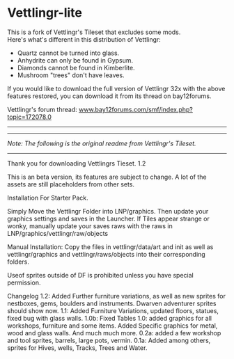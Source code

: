 # Vettlingr-lite

This is a fork of Vettlingr's Tileset that excludes some mods.  
Here's what's different in this distribution of Vettlingr:

 * Quartz cannot be turned into glass.
 * Anhydrite can only be found in Gypsum.
 * Diamonds cannot be found in Kimberlite.
 * Mushroom "trees" don't have leaves.
 
If you would like to download the full version of Vettlingr 32x with the
above features restored, you can download it from its thread on bay12forums.

Vettlingr's forum thread: www.bay12forums.com/smf/index.php?topic=172078.0

________________________________________
________________________________________

*Note: The following is the original
readme from Vettlingr's Tileset.*
________________________________________


Thank you for downloading Vettlingrs Tieset. 1.2

This is an beta version, its features are subject to change. A lot of the assets are still placeholders from other sets.

Installation For Starter Pack.

Simply Move the Vettlingr Folder into LNP/graphics. 
Then update your graphics settings and saves in the Launcher.
If Tiles appear strange or wonky, manually update your saves raws with the raws in 
LNP/graphics/vettlingr/raw/objects

Manual Installation:
Copy the files in vettlingr/data/art and init as well as vettlingr/graphics and vettlingr/raws/objects into their corresponding folders.

Useof sprites outside of DF is prohibited unless you have special permission.

Changelog
1.2: Added Further furniture variations, as well as new sprites for nestboxes, gems, boulders and instruments. Dwarven adventurer sprites should show now.
1.1: Added Furniture Variations, updated floors, statues, fixed bug with glass walls.
1.0b: Fixed Tables
1.0: added graphics for all workshops, furniture and some items. Added Specific graphics for metal, wood and glass walls. And much much more.
0.2a: added a few workshop and tool sprites, barrels, large pots, vermin.
0.1a: Added among others, sprites for Hives, wells, Tracks, Trees and Water.